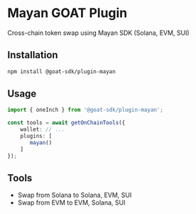 # Mayan GOAT Plugin

Cross-chain token swap using Mayan SDK (Solana, EVM, SUI)

## Installation
```bash
npm install @goat-sdk/plugin-mayan
```

## Usage
```typescript
import { oneInch } from '@goat-sdk/plugin-mayan';

const tools = await getOnChainTools({
    wallet: // ...
    plugins: [
       mayan()
    ]
});
```

## Tools
- Swap from Solana to Solana, EVM, SUI
- Swap from EVM to EVM, Solana, SUI
